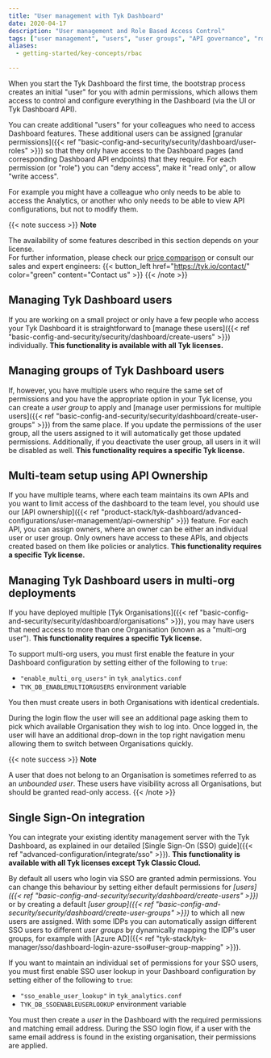 ```yaml
---
title: "User management with Tyk Dashboard"
date: 2020-04-17
description: "User management and Role Based Access Control"
tags: ["user management", "users", "user groups", "API governance", "role base access control", "RBAC", "Tyk Dashboard"]
aliases:
  - getting-started/key-concepts/rbac

---
```


When you start the Tyk Dashboard the first time, the bootstrap process creates an initial "user" for you with admin permissions, which allows them access to control and configure everything in the Dashboard (via the UI or Tyk Dashboard API).

You can create additional "users" for your colleagues who need to access Dashboard features. These additional users can be assigned [granular permissions]({{< ref "basic-config-and-security/security/dashboard/user-roles" >}}) so that they only have access to the Dashboard pages (and corresponding Dashboard API endpoints) that they require. For each permission (or "role") you can "deny access", make it "read only", or allow "write access".

For example you might have a colleague who only needs to be able to access the Analytics, or another who only needs to be able to view API configurations, but not to modify them.

{{< note success >}}
**Note**  

The availability of some features described in this section depends on your license.
<br>
For further information, please check our [price comparison](https://tyk.io/price-comparison/) or consult our sales and expert engineers:
{{< button_left href="https://tyk.io/contact/" color="green" content="Contact us" >}}
{{< /note >}} 

## Managing Tyk Dashboard users
If you are working on a small project or only have a few people who access your Tyk Dashboard it is straightforward to [manage these users]({{< ref "basic-config-and-security/security/dashboard/create-users" >}}) individually. **This functionality is available with all Tyk licenses.**

## Managing groups of Tyk Dashboard users
If, however, you have multiple users who require the same set of permissions and you have the appropriate option in your Tyk license, you can create a *user group* to apply and [manage user permissions for multiple users]({{< ref "basic-config-and-security/security/dashboard/create-user-groups" >}}) from the same place. If you update the permissions of the user group, all the users assigned to it will automatically get those updated permissions. Additionally, if you deactivate the user group, all users in it will be disabled as well. **This functionality requires a specific Tyk license.**

## Multi-team setup using API Ownership
If you have multiple teams, where each team maintains its own APIs and you want to limit access of the dashboard to the team level, you should use our [API ownership]({{< ref "product-stack/tyk-dashboard/advanced-configurations/user-management/api-ownership" >}}) feature. For each API, you can assign owners, where an owner can be either an individual user or user group. Only owners have access to these APIs, and objects created based on them like policies or analytics. **This functionality requires a specific Tyk license.**

## Managing Tyk Dashboard users in multi-org deployments
If you have deployed multiple [Tyk Organisations]({{< ref "basic-config-and-security/security/dashboard/organisations" >}}), you may have users that need access to more than one Organisation (known as a "multi-org user"). **This functionality requires a specific Tyk license.**

To support multi-org users, you must first enable the feature in your Dashboard configuration by setting either of the following to `true`:
 - `"enable_multi_org_users"` in `tyk_analytics.conf`
 - `TYK_DB_ENABLEMULTIORGUSERS` environment variable

You then must create users in both Organisations with identical credentials.

During the login flow the user will see an additional page asking them to pick which available Organisation they wish to log into. Once logged in, the user will have an additional drop-down in the top right navigation menu allowing them to switch between Organisations quickly. 

{{< note success >}}
**Note**

A user that does not belong to an Organisation is sometimes referred to as an *unbounded user*. These users have visibility across all Organisations, but should be granted read-only access.
{{< /note >}}

## Single Sign-On integration
You can integrate your existing identity management server with the Tyk Dashboard, as explained in our detailed [Single Sign-On (SSO) guide]({{< ref "advanced-configuration/integrate/sso" >}}). **This functionality is available with all Tyk licenses except Tyk Classic Cloud.**

By default all users who login via SSO are granted admin permissions. You can change this behaviour by setting either default permissions for *[users]({{< ref "basic-config-and-security/security/dashboard/create-users" >}})* or by creating a default *[user group]({{< ref "basic-config-and-security/security/dashboard/create-user-groups" >}})* to which all new users are assigned. With some IDPs you can automatically assign different SSO users to different *user groups* by dynamically mapping the IDP's user groups, for example with [Azure AD]({{< ref "tyk-stack/tyk-manager/sso/dashboard-login-azure-sso#user-group-mapping" >}}).

If you want to maintain an individual set of permissions for your SSO users, you must first enable SSO user lookup in your Dashboard configuration by setting either of the following to `true`:
 - `"sso_enable_user_lookup"` in `tyk_analytics.conf`
 - `TYK_DB_SSOENABLEUSERLOOKUP` environment variable 

You must then create a *user* in the Dashboard with the required permissions and matching email address. During the SSO login flow, if a user with the same email address is found in the existing organisation, their permissions are applied. 


